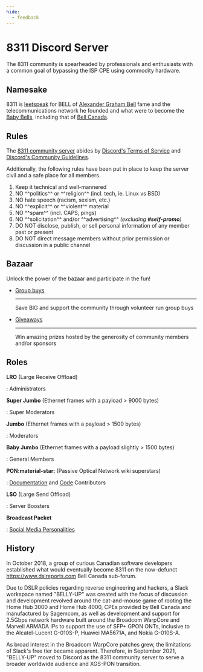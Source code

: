 ```yaml
---
hide:
  - feedback
---
```


# 8311 Discord Server

The 8311 community is spearheaded by professionals and enthusiasts with a common goal of bypassing the ISP CPE
using commodity hardware.

## Namesake

8311 is [leetspeak] for BELL of [Alexander Graham Bell] fame and the telecommunications network he founded and what
were to become the [Baby Bells], including that of [Bell Canada].

  [leetspeak]: https://en.wikipedia.org/wiki/Leet
  [Alexander Graham Bell]: https://en.wikipedia.org/wiki/Alexander_Graham_Bell
  [Baby Bells]: https://en.wikipedia.org/wiki/Regional_Bell_Operating_Company#Baby-Bell
  [Bell Canada]: https://en.wikipedia.org/wiki/Bell_Canada

## Rules

The [8311 community server] abides by [Discord's Terms of Service] and [Discord's Community Guidelines].

  [8311 community server]: https://discord.pon.wiki/
  [Discord's Terms of Service]: https://discord.com/terms
  [Discord's Community Guidelines]: https://discord.com/guidelines

Additionally, the following rules have been put in place to keep the server civil and a safe place for all members.

1. Keep it technical and well-mannered
2. NO ^^politics^^ or ^^religion^^ (incl. tech, ie. Linux vs BSD)
3. NO hate speech (racism, sexism, etc.)
4. NO ^^explicit^^ or ^^violent^^ material
5. NO ^^spam^^ (incl. CAPS, pings)
6. NO ^^solicitation^^ and/or ^^advertising^^ *(excluding __#self-promo__)*
7. DO NOT disclose, publish, or sell personal information of any member past or present
8. DO NOT direct message members without prior permission or discussion in a public channel

## Bazaar

Unlock the power of the bazaar and participate in the fun!

<div class="grid cards" markdown>

-   [Group buys]

    ---

    Save BIG and support the community through volunteer run group buys

-   [Giveaways]

    ---

    Win amazing prizes hosted by the generosity of community members and/or sponsors

</div>

  [Group buys]: group-buys.md
  [Giveaways]: giveaways.md

## Roles

__LRO__ (Large Receive Offload)

:   Administrators

__Super Jumbo__ (Ethernet frames with a payload > 9000 bytes)

:   Super Moderators

__Jumbo__ (Ethernet frames with a payload > 1500 bytes)

:   Moderators

__Baby Jumbo__ (Ethernet frames with a payload slightly > 1500 bytes)

:   General Members

__PON:material-star:__ (Passive Optical Network wiki superstars)

:   [Documentation] and [Code] Contributors

__LSO__ (Large Send Offload)

:   Server Boosters

__Broadcast Packet__

:   [Social Media Personalities](../on-the-web.md)

  [Documentation]: https://github.com/up-n-atom/8311
  [Code]: https://github.com/djGrrr/8311-was-110-firmware-builder

## History

In October 2018, a group of curious Canadian software developers established what would eventually become 8311 on the
now-defunct <https://www.dslreports.com> Bell Canada sub-forum.

Due to DSLR policies regarding reverse engineering and hackers, a Slack workspace named "BELLY-UP" was created with the
focus of discussion and development revolved around the cat-and-mouse game of rooting the Home Hub 3000 and
Home Hub 4000, CPEs provided by Bell Canada and manufactured by Sagemcom, as well as development and support for
2.5Gbps network hardware built around the Broadcom WarpCore and Marvell ARMADA IPs to support the use of SFP+ GPON
ONTs, inclusive to the Alcatel-Lucent G-010S-P, Huawei MA5671A, and Nokia G-010S-A.

As broad interest in the Broadcom WarpCore patches grew, the limitations of Slack's free tier became apparent.
Therefore, in September 2021, "BELLY-UP" moved to Discord as the 8311 community server to serve a broader worldwide
audience and XGS-PON transition.

  [hackers]: https://en.wikipedia.org/wiki/Hacker
